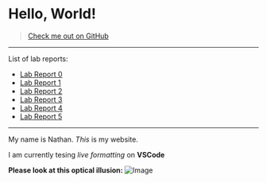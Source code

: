 # Hello, World!
 
 >[Check me out on GitHub](https://github.com/Nakuma2000/cse15l-lab-reports)
 ---
List of lab reports:
* [Lab Report 0](lab-0-Report.md)
* [Lab Report 1](Lab-1-Report.md)
* [Lab Report 2](Lab-2-Report.md)
* [Lab Report 3](Lab-3-Report.md)
* [Lab Report 4](Lab-4-Report.md)
* [Lab Report 5](Lab-5-Report.md)

--- 
 My name is Nathan. *This* is my website.

 I am currently tesing *live formatting* on **VSCode**
 
 **Please look at this optical illusion:**
 ![Image](https://www.kindpng.com/picc/m/96-962116_triangle-optical-illusion-png-transparent-png.png)
